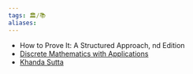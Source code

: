 ```yaml
---
tags: 🏛️/📚
aliases:
---
```


- How to Prove It: A Structured Approach, nd Edition
- [Discrete Mathematics with Applications](https://vulms.vu.edu.pk/Courses/MTH/Downloads/Discrete%Mathematics%with%Applications%by%Susanna%S.%Epp%-%th%Edition.pdf)
- [Khanda Sutta](https://www.accesstoinsight.org/tipitaka/sn/sn/sn..than.html)